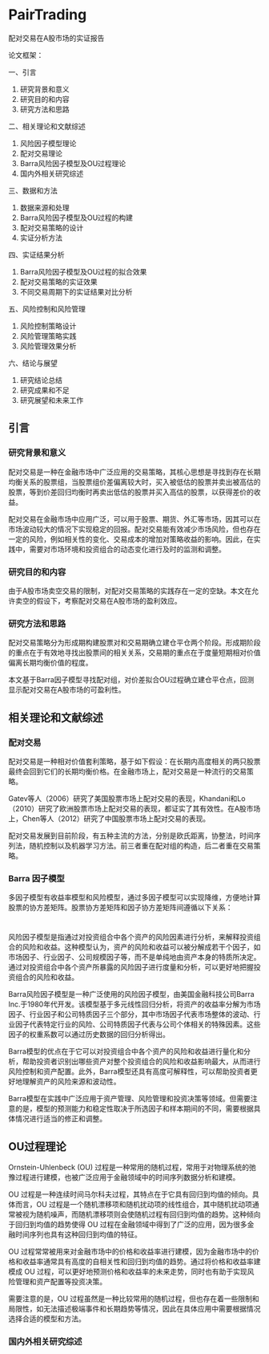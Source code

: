 # PairTrading

配对交易在A股市场的实证报告

论文框架：

一、引言

1. 研究背景和意义
2. 研究目的和内容
3. 研究方法和思路

二、相关理论和文献综述

1. 风险因子模型理论
2. 配对交易理论
3. Barra风险因子模型及OU过程理论
4. 国内外相关研究综述

三、数据和方法

1. 数据来源和处理
2. Barra风险因子模型及OU过程的构建
3. 配对交易策略的设计
4. 实证分析方法

四、实证结果分析

1. Barra风险因子模型及OU过程的拟合效果
2. 配对交易策略的实证效果
3. 不同交易周期下的实证结果对比分析

五、风险控制和风险管理

1. 风险控制策略设计
2. 风险管理策略实践
3. 风险管理效果分析

六、结论与展望

1. 研究结论总结
2. 研究成果和不足
3. 研究展望和未来工作

## 引言

### 研究背景和意义

配对交易是一种在金融市场中广泛应用的交易策略，其核心思想是寻找到存在长期均衡关系的股票组，当股票组价差偏离较大时，买入被低估的股票并卖出被高估的股票，等到价差回归均衡时再卖出低估的股票并买入高估的股票，以获得差价的收益。

配对交易在金融市场中应用广泛，可以用于股票、期货、外汇等市场，因其可以在市场波动较大的情况下实现稳定的回报。配对交易能有效减少市场风险，但也存在一定的风险，例如相关性的变化、交易成本的增加对策略收益的影响。因此，在实践中，需要对市场环境和投资组合的动态变化进行及时的监测和调整。

### 研究目的和内容

由于A股市场卖空交易的限制，对配对交易策略的实践存在一定的空缺。本文在允许卖空的假设下，考察配对交易在A股市场的盈利效应。

### 研究方法和思路

配对交易策略分为形成期构建股票对和交易期确立建仓平仓两个阶段。形成期阶段的重点在于有效地寻找出股票间的相关关系，交易期的重点在于度量短期相对价值偏离长期均衡价值的程度。

本文基于Barra因子模型寻找配对组，对价差拟合OU过程确立建仓平仓点，回测显示配对交易在A股市场的可盈利性。

## 相关理论和文献综述

### 配对交易

配对交易是一种相对价值套利策略，基于如下假设：在长期内高度相关的两只股票最终会回到它们的长期均衡价格。在金融市场上，配对交易是一种流行的交易策略。

Gatev等人（2006）研究了美国股票市场上配对交易的表现，Khandani和Lo（2010）研究了欧洲股票市场上配对交易的表现，都证实了其有效性。在A股市场上，Chen等人（2012）研究了中国股票市场上配对交易的表现。

配对交易发展到目前阶段，有五种主流的方法，分别是欧氏距离，协整法，时间序列法，随机控制以及机器学习方法。前三者重在配对组的构造，后二者重在交易策略。

### Barra 因子模型

多因子模型有收益率模型和风险模型，通过多因子模型可以实现降维，方便地计算股票的协方差矩阵。股票协方差矩阵和因子协方差矩阵间遵循以下关系：
$$
 \
$$

风险因子模型是指通过对投资组合中各个资产的风险因素进行分析，来解释投资组合的风险和收益。这种模型认为，资产的风险和收益可以被分解成若干个因子，如市场因子、行业因子、公司规模因子等，而不是单纯地由资产本身的特质所决定。通过对投资组合中各个资产所暴露的风险因子进行度量和分析，可以更好地把握投资组合的风险和收益。

Barra风险因子模型是一种广泛使用的风险因子模型，由美国金融科技公司Barra Inc.于1980年代开发。该模型基于多元线性回归分析，将资产的收益率分解为市场因子、行业因子和公司特质因子三个部分，其中市场因子代表市场整体的波动、行业因子代表特定行业的风险、公司特质因子代表与公司个体相关的特殊因素。这些因子的权重系数可以通过历史数据的回归分析得出。

Barra模型的优点在于它可以对投资组合中各个资产的风险和收益进行量化和分析，帮助投资者识别出哪些资产对整个投资组合的风险和收益影响最大，从而进行风险控制和资产配置。此外，Barra模型还具有高度可解释性，可以帮助投资者更好地理解资产的风险来源和波动性。

Barra模型在实践中广泛应用于资产管理、风险管理和投资决策等领域。但需要注意的是，模型的预测能力和稳定性取决于所选因子和样本期间的不同，需要根据具体情况进行适当的修正和调整。

## OU过程理论

Ornstein-Uhlenbeck (OU) 过程是一种常用的随机过程，常用于对物理系统的弛豫过程进行建模，也被广泛应用于金融领域中的时间序列数据分析和建模。

OU 过程是一种连续时间马尔科夫过程，其特点在于它具有回归到均值的倾向。具体而言，OU 过程是一个随机漂移项和随机扰动项的线性组合，其中随机扰动项通常被视为随机噪声，而随机漂移项则会使随机过程有回归到均值的趋势。这种倾向于回归到均值的趋势使得 OU 过程在金融领域中得到了广泛的应用，因为很多金融时间序列也具有这种回归到均值的特征。

OU 过程常常被用来对金融市场中的价格和收益率进行建模，因为金融市场中的价格和收益率通常具有高度的自相关性和回归到均值的趋势。通过将价格和收益率建模成 OU 过程，可以更好地预测价格和收益率的未来走势，同时也有助于实现风险管理和资产配置等投资决策。

需要注意的是，OU 过程虽然是一种比较常用的随机过程，但也存在着一些限制和局限性，如无法描述极端事件和长期趋势等情况，因此在具体应用中需要根据情况选择合适的模型和方法。

### 国内外相关研究综述
